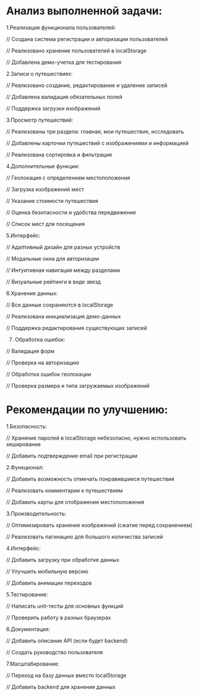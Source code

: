 # Анализ выполненной задачи:

1.Реализация функционала пользователей:

// Создана система регистрации и авторизации пользователей

// Реализовано хранение пользователей в localStorage

// Добавлена демо-учетка для тестирования

2.Записи о путешествиях:

// Реализовано создание, редактирование и удаление записей

// Добавлена валидация обязательных полей

// Поддержка загрузки изображений

3.Просмотр путешествий:

// Реализованы три раздела: главная, мои путешествия, исследовать

// Добавлены карточки путешествий с изображениями и информацией

// Реализована сортировка и фильтрация

4.Дополнительные функции:

// Геолокация с определением местоположения

// Загрузка изображений мест

// Указание стоимости путешествия

// Оценка безопасности и удобства передвижения

// Список мест для посещения

5.Интерфейс:

// Адаптивный дизайн для разных устройств

// Модальные окна для авторизации

// Интуитивная навигация между разделами

// Визуальные рейтинги в виде звезд

6.Хранение данных:

// Все данные сохраняются в localStorage

// Реализована инициализация демо-данных

// Поддержка редактирования существующих записей

7. Обработка ошибок:

// Валидация форм

// Проверка на авторизацию

// Обработка ошибок геолокации

// Проверка размера и типа загружаемых изображений





# Рекомендации по улучшению:

1.Безопасность:

// Хранение паролей в localStorage небезопасно, нужно использовать хеширование

// Добавить подтверждение email при регистрации

2.Функционал:

// Добавить возможность отмечать понравившиеся путешествия

// Реализовать комментарии к путешествиям

// Добавить карты для отображения местоположения

3.Производительность:

// Оптимизировать хранение изображений (сжатие перед сохранением)

// Реализовать пагинацию для большого количества записей

4.Интерфейс:

// Добавить загрузку при обработке данных

// Улучшить мобильную версию

// Добавить анимации переходов

5.Тестирование:

// Написать unit-тесты для основных функций

// Проверить работу в разных браузерах

6.Документация:

// Добавить описание API (если будет backend)

// Создать руководство пользователя

7.Масштабирование:

// Переход на базу данных вместо localStorage

// Добавить backend для хранения данных
